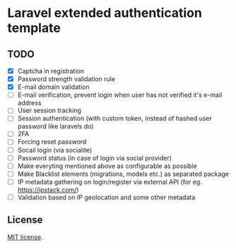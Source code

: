 # Laravel extended authentication template

## TODO
- [x] Captcha in registration 
- [x] Password strength validation rule
- [x] E-mail domain validation 
- [ ] E-mail verification, prevent login when user has not verified it's e-mail address
- [ ] User session tracking
- [ ] Session authentication (with custom token, instead of hashed user password like laravels do)
- [ ] 2FA 
- [ ] Forcing reset password 
- [ ] Socail login (via socialite)
- [ ] Password status (in case of login via social provider)
- [ ] Make everyting mentioned above as configurable as possible
- [ ] Make Blacklist elements (migrations, models etc.) as separated package 
- [ ] IP metadata gathering on login/register via external API (for eg. https://ipstack.com/)
- [ ] Validation based on IP geolocation and some other metadata 

## License
[MIT license](https://opensource.org/licenses/MIT).
